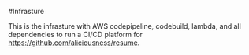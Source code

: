 #Infrasture

This is the infrasture with AWS codepipeline, codebuild, lambda, and all dependencies to run a CI/CD platform for https://github.com/aliciousness/resume.
